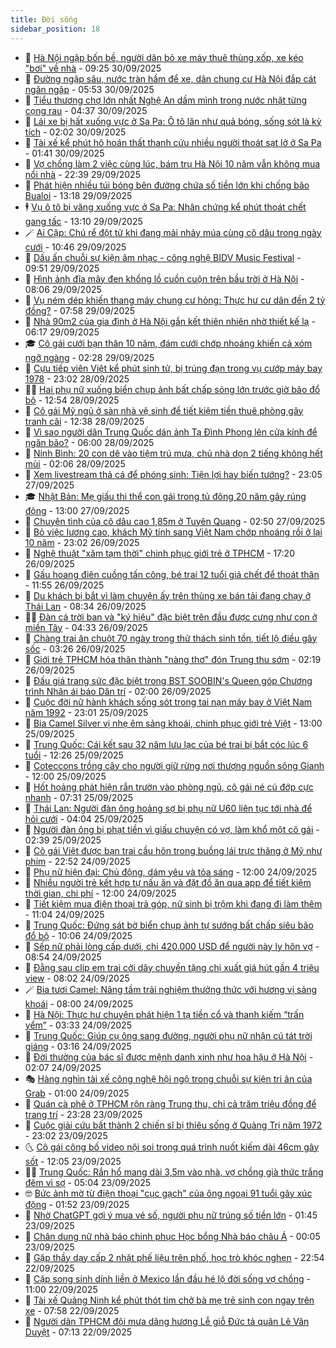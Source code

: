 ```yaml
---
title: Đời sống
sidebar_position: 18
---
```


<!-- dantri-doi-song:START -->
- 🥳 [Hà Nội ngập bốn bề, người dân bỏ xe máy thuê thùng xốp, xe kéo &quot;bơi&quot; về nhà](https://dantri.com.vn/doi-song/ha-noi-ngap-bon-be-nguoi-dan-bo-xe-may-thue-thung-xop-xe-keo-boi-ve-nha-20250930155619588.htm) - 09:25 30/09/2025
- 🌁 [Đường ngập sâu, nước tràn hầm để xe, dân chung cư Hà Nội đắp cát ngăn ngập](https://dantri.com.vn/doi-song/duong-ngap-sau-nuoc-tran-ham-de-xe-dan-chung-cu-ha-noi-dap-cat-ngan-ngap-20250930110354406.htm) - 05:53 30/09/2025
- 👀 [Tiểu thương chợ lớn nhất Nghệ An dầm mình trong nước nhặt từng cọng rau](https://dantri.com.vn/doi-song/tieu-thuong-cho-lon-nhat-nghe-an-dam-minh-trong-nuoc-nhat-tung-cong-rau-20250929183745989.htm) - 04:37 30/09/2025
- 🐻 [Lái xe bị hất xuống vực ở Sa Pa: Ô tô lăn như quả bóng, sống sót là kỳ tích](https://dantri.com.vn/doi-song/lai-xe-bi-hat-xuong-vuc-o-sa-pa-o-to-lan-nhu-qua-bong-song-sot-la-ky-tich-20250930081210132.htm) - 02:02 30/09/2025
- 🦅 [Tài xế kể phút hô hoán thất thanh cứu nhiều người thoát sạt lở ở Sa Pa](https://dantri.com.vn/doi-song/tai-xe-ke-phut-ho-hoan-that-thanh-cuu-nhieu-nguoi-thoat-sat-lo-o-sa-pa-20250930065907391.htm) - 01:41 30/09/2025
- 🦩 [Vợ chồng làm 2 việc cùng lúc, bám trụ Hà Nội 10 năm vẫn không mua nổi nhà](https://dantri.com.vn/doi-song/vo-chong-lam-2-viec-cung-luc-bam-tru-ha-noi-10-nam-van-khong-mua-noi-nha-20250927101354091.htm) - 22:39 29/09/2025
- 🦏 [Phát hiện nhiều túi bóng bên đường chứa số tiền lớn khi chống bão Bualoi](https://dantri.com.vn/doi-song/phat-hien-nhieu-tui-bong-ben-duong-chua-so-tien-lon-khi-chong-bao-bualoi-20250929195111417.htm) - 13:18 29/09/2025
- 🕴 [Vụ ô tô bị văng xuống vực ở Sa Pa: Nhân chứng kể phút thoát chết gang tấc](https://dantri.com.vn/doi-song/vu-o-to-bi-vang-xuong-vuc-o-sa-pa-nhan-chung-ke-phut-thoat-chet-gang-tac-20250929195645050.htm) - 13:10 29/09/2025
- 🪄 [Ai Cập: Chú rể đột tử khi đang mải nhảy múa cùng cô dâu trong ngày cưới](https://dantri.com.vn/doi-song/ai-cap-chu-re-dot-tu-khi-dang-mai-nhay-mua-cung-co-dau-trong-ngay-cuoi-20250929124227178.htm) - 10:46 29/09/2025
- 🚦 [Dấu ấn chuỗi sự kiện âm nhạc - công nghệ BIDV Music Festival](https://dantri.com.vn/doi-song/dau-an-chuoi-su-kien-am-nhac-cong-nghe-bidv-music-festival-20250929163306144.htm) - 09:51 29/09/2025
- 🤔 [Hình ảnh đĩa mây đen khổng lồ cuồn cuộn trên bầu trời ở Hà Nội](https://dantri.com.vn/doi-song/hinh-anh-dia-may-den-khong-lo-cuon-cuon-tren-bau-troi-o-ha-noi-20250929145954971.htm) - 08:06 29/09/2025
- 🚦 [Vụ ném dép khiến thang máy chung cư hỏng: Thực hư cư dân đền 2 tỷ đồng?](https://dantri.com.vn/doi-song/vu-nem-dep-khien-thang-may-chung-cu-hong-thuc-hu-cu-dan-den-2-ty-dong-20250928214614540.htm) - 07:58 29/09/2025
- 🐎 [Nhà 90m2 của gia đình ở Hà Nội gắn kết thiên nhiên nhờ thiết kế lạ](https://dantri.com.vn/doi-song/nha-90m2-cua-gia-dinh-o-ha-noi-gan-ket-thien-nhien-nho-thiet-ke-la-20250929104653820.htm) - 06:17 29/09/2025
- 🎓 [Cô gái cưới bạn thân 10 năm, đám cưới chớp nhoáng khiến cả xóm ngỡ ngàng](https://dantri.com.vn/doi-song/co-gai-cuoi-ban-than-10-nam-dam-cuoi-chop-nhoang-khien-ca-xom-ngo-ngang-20250928173341120.htm) - 02:28 29/09/2025
- 🐘 [Cựu tiếp viên Việt kể phút sinh tử, bị trúng đạn trong vụ cướp máy bay 1978](https://dantri.com.vn/doi-song/cuu-tiep-vien-viet-ke-phut-sinh-tu-bi-trung-dan-trong-vu-cuop-may-bay-1978-20250926082239723.htm) - 23:02 28/09/2025
- 🧑‍🏫 [Hai phụ nữ xuống biển chụp ảnh bất chấp sóng lớn trước giờ bão đổ bộ](https://dantri.com.vn/doi-song/hai-phu-nu-xuong-bien-chup-anh-bat-chap-song-lon-truoc-gio-bao-do-bo-20250928183332255.htm) - 12:54 28/09/2025
- 🦒 [Cô gái Mỹ ngủ ở sàn nhà vệ sinh để tiết kiệm tiền thuê phòng gây tranh cãi](https://dantri.com.vn/doi-song/co-gai-my-ngu-o-san-nha-ve-sinh-de-tiet-kiem-tien-thue-phong-gay-tranh-cai-20250928190842300.htm) - 12:38 28/09/2025
- 🧰 [Vì sao người dân Trung Quốc dán ảnh Tạ Đình Phong lên cửa kính để ngăn bão?](https://dantri.com.vn/doi-song/vi-sao-nguoi-dan-trung-quoc-dan-anh-ta-dinh-phong-len-cua-kinh-de-ngan-bao-20250928081244939.htm) - 06:00 28/09/2025
- 🧐 [Ninh Bình: 20 con dê vào tiệm trú mưa, chủ nhà dọn 2 tiếng không hết mùi](https://dantri.com.vn/doi-song/ninh-binh-20-con-de-vao-tiem-tru-mua-chu-nha-don-2-tieng-khong-het-mui-20250927232205065.htm) - 02:06 28/09/2025
- 🌮 [Xem livestream thả cá để phóng sinh: Tiện lợi hay biến tướng?](https://dantri.com.vn/doi-song/xem-livestream-tha-ca-de-phong-sinh-tien-loi-hay-bien-tuong-20250913170700504.htm) - 23:05 27/09/2025
- 🎓 [Nhật Bản: Mẹ giấu thi thể con gái trong tủ đông 20 năm gây rúng động](https://dantri.com.vn/doi-song/nhat-ban-me-giau-thi-the-con-gai-trong-tu-dong-20-nam-gay-rung-dong-20250926235259546.htm) - 13:00 27/09/2025
- 🚀 [Chuyện tình của cô dâu cao 1,85m ở Tuyên Quang](https://dantri.com.vn/doi-song/chuyen-tinh-cua-co-dau-cao-185m-o-tuyen-quang-20250927082857618.htm) - 02:50 27/09/2025
- 🤖 [Bỏ việc lương cao, khách Mỹ tính sang Việt Nam chớp nhoáng rồi ở lại 10 năm](https://dantri.com.vn/doi-song/bo-viec-luong-cao-khach-my-tinh-sang-viet-nam-chop-nhoang-roi-o-lai-10-nam-20250926160428945.htm) - 23:02 26/09/2025
- 🤩 [Nghệ thuật &quot;xăm tạm thời&quot; chinh phục giới trẻ ở TPHCM](https://dantri.com.vn/doi-song/nghe-thuat-xam-tam-thoi-chinh-phuc-gioi-tre-o-tphcm-20250927001952889.htm) - 17:20 26/09/2025
- 👹 [Gấu hoang điên cuồng tấn công, bé trai 12 tuổi giả chết để thoát thân](https://dantri.com.vn/doi-song/gau-hoang-dien-cuong-tan-cong-be-trai-12-tuoi-gia-chet-de-thoat-than-20250926175835402.htm) - 11:55 26/09/2025
- 🦩 [Du khách bị bắt vì làm chuyện ấy trên thùng xe bán tải đang chạy ở Thái Lan](https://dantri.com.vn/doi-song/du-khach-bi-bat-vi-lam-chuyen-ay-tren-thung-xe-ban-tai-dang-chay-o-thai-lan-20250926142259509.htm) - 08:34 26/09/2025
- 🧑‍🏫 [Đàn cá trời ban và &quot;ký hiệu&quot; đặc biệt trên đầu được cưng như con ở miền Tây](https://dantri.com.vn/doi-song/dan-ca-troi-ban-va-ky-hieu-dac-biet-tren-dau-duoc-cung-nhu-con-o-mien-tay-20250925183544111.htm) - 04:33 26/09/2025
- 🌈 [Chàng trai ăn chuột 70 ngày trong thử thách sinh tồn, tiết lộ điều gây sốc](https://dantri.com.vn/doi-song/chang-trai-an-chuot-70-ngay-trong-thu-thach-sinh-ton-tiet-lo-dieu-gay-soc-20250926101523991.htm) - 03:26 26/09/2025
- 💃 [Giới trẻ TPHCM hóa thân thành &quot;nàng thơ&quot; đón Trung thu sớm](https://dantri.com.vn/doi-song/gioi-tre-tphcm-hoa-than-thanh-nang-tho-don-trung-thu-som-20250926091927827.htm) - 02:19 26/09/2025
- 💂 [Đấu giá trang sức đặc biệt trong BST SOOBIN&#39;s Queen góp Chương trình Nhân ái báo Dân trí](https://dantri.com.vn/doi-song/dau-gia-trang-suc-dac-biet-trong-bst-soobins-queen-gop-chuong-trinh-nhan-ai-bao-dan-tri-20250926081956900.htm) - 02:00 26/09/2025
- 🦏 [Cuộc đời nữ hành khách sống sót trong tai nạn máy bay ở Việt Nam năm 1992](https://dantri.com.vn/doi-song/cuoc-doi-nu-hanh-khach-song-sot-trong-tai-nan-may-bay-o-viet-nam-nam-1992-20250920233324407.htm) - 23:01 25/09/2025
- 🤡 [Bia Camel Silver vị nhẹ êm sảng khoái, chinh phục giới trẻ Việt](https://dantri.com.vn/doi-song/bia-camel-silver-vi-nhe-em-sang-khoai-chinh-phuc-gioi-tre-viet-20250925175709037.htm) - 13:00 25/09/2025
- 🫶 [Trung Quốc: Cái kết sau 32 năm lưu lạc của bé trai bị bắt cóc lúc 6 tuổi](https://dantri.com.vn/doi-song/trung-quoc-cai-ket-sau-32-nam-luu-lac-cua-be-trai-bi-bat-coc-luc-6-tuoi-20250925170440738.htm) - 12:26 25/09/2025
- 💪 [Coteccons trồng cây cho người giữ rừng nơi thượng nguồn sông Gianh](https://dantri.com.vn/doi-song/coteccons-trong-cay-cho-nguoi-giu-rung-noi-thuong-nguon-song-gianh-20250925180945641.htm) - 12:00 25/09/2025
- 🦅 [Hốt hoảng phát hiện rắn trườn vào phòng ngủ, cô gái né cú đớp cực nhanh](https://dantri.com.vn/doi-song/hot-hoang-phat-hien-ran-truon-vao-phong-ngu-co-gai-ne-cu-dop-cuc-nhanh-20250925141138430.htm) - 07:31 25/09/2025
- 🧠 [Thái Lan: Người đàn ông hoảng sợ bị phụ nữ U60 liên tục tới nhà để hỏi cưới](https://dantri.com.vn/doi-song/thai-lan-nguoi-dan-ong-hoang-so-bi-phu-nu-u60-lien-tuc-toi-nha-de-hoi-cuoi-20250925101645056.htm) - 04:04 25/09/2025
- 🦅 [Người đàn ông bị phạt tiền vì giấu chuyện có vợ, làm khổ một cô gái](https://dantri.com.vn/doi-song/nguoi-dan-ong-bi-phat-tien-vi-giau-chuyen-co-vo-lam-kho-mot-co-gai-20250924160719017.htm) - 02:39 25/09/2025
- 💪 [Cô gái Việt được bạn trai cầu hôn trong buồng lái trực thăng ở Mỹ như phim](https://dantri.com.vn/doi-song/co-gai-viet-duoc-ban-trai-cau-hon-trong-buong-lai-truc-thang-o-my-nhu-phim-20250924204905427.htm) - 22:52 24/09/2025
- 🧐 [Phụ nữ hiện đại: Chủ động, dám yêu và tỏa sáng](https://dantri.com.vn/doi-song/phu-nu-hien-dai-chu-dong-dam-yeu-va-toa-sang-20250924145955720.htm) - 12:00 24/09/2025
- 👀 [Nhiều người trẻ kết hợp tự nấu ăn và đặt đồ ăn qua app để tiết kiệm thời gian, chi phí](https://dantri.com.vn/doi-song/nhieu-nguoi-tre-ket-hop-tu-nau-an-va-dat-do-an-qua-app-de-tiet-kiem-thoi-gian-chi-phi-20250924145950917.htm) - 12:00 24/09/2025
- 🎉 [Tiết kiệm mua điện thoại trả góp, nữ sinh bị trộm khi đang đi làm thêm](https://dantri.com.vn/doi-song/tiet-kiem-mua-dien-thoai-tra-gop-nu-sinh-bi-trom-khi-dang-di-lam-them-20250924121017540.htm) - 11:04 24/09/2025
- 💂 [Trung Quốc: Đứng sát bờ biển chụp ảnh tự sướng bất chấp siêu bão đổ bộ](https://dantri.com.vn/doi-song/trung-quoc-dung-sat-bo-bien-chup-anh-tu-suong-bat-chap-sieu-bao-do-bo-20250924165610892.htm) - 10:06 24/09/2025
- 🚀 [Sếp nữ phải lòng cấp dưới, chi 420.000 USD để người này ly hôn vợ](https://dantri.com.vn/doi-song/sep-nu-phai-long-cap-duoi-chi-420000-usd-de-nguoi-nay-ly-hon-vo-20250922194112560.htm) - 08:54 24/09/2025
- 👹 [Đằng sau clip em trai cởi dây chuyền tặng chị xuất giá hút gần 4 triệu view](https://dantri.com.vn/doi-song/dang-sau-clip-em-trai-coi-day-chuyen-tang-chi-xuat-gia-hut-gan-4-trieu-view-20250918193044241.htm) - 08:02 24/09/2025
- 🪄 [Bia tươi Camel: Nâng tầm trải nghiệm thưởng thức với hương vị sảng khoái](https://dantri.com.vn/doi-song/bia-tuoi-camel-nang-tam-trai-nghiem-thuong-thuc-voi-huong-vi-sang-khoai-20250924140340890.htm) - 08:00 24/09/2025
- 🌁 [Hà Nội: Thực hư chuyện phát hiện 1 tạ tiền cổ và thanh kiếm “trấn yểm”](https://dantri.com.vn/doi-song/ha-noi-thuc-hu-chuyen-phat-hien-1-ta-tien-co-va-thanh-kiem-tran-yem-20250924101248968.htm) - 03:33 24/09/2025
- 🌋 [Trung Quốc: Giúp cụ ông sang đường, người phụ nữ nhận cú tát trời giáng](https://dantri.com.vn/doi-song/trung-quoc-giup-cu-ong-sang-duong-nguoi-phu-nu-nhan-cu-tat-troi-giang-20250924091733008.htm) - 03:16 24/09/2025
- 🦆 [Đời thường của bác sĩ được mệnh danh xinh như hoa hậu ở Hà Nội](https://dantri.com.vn/doi-song/doi-thuong-cua-bac-si-duoc-menh-danh-xinh-nhu-hoa-hau-o-ha-noi-20250923201518901.htm) - 02:07 24/09/2025
- 🎭 [Hàng nghìn tài xế công nghệ hội ngộ trong chuỗi sự kiện tri ân của Grab](https://dantri.com.vn/doi-song/hang-nghin-tai-xe-cong-nghe-hoi-ngo-trong-chuoi-su-kien-tri-an-cua-grab-20250923181248849.htm) - 01:00 24/09/2025
- 🤡 [Quán cà phê ở TPHCM rộn ràng Trung thu, chi cả trăm triệu đồng để trang trí](https://dantri.com.vn/doi-song/quan-ca-phe-o-tphcm-ron-rang-trung-thu-chi-ca-tram-trieu-dong-de-trang-tri-20250919135556752.htm) - 23:28 23/09/2025
- 🦩 [Cuộc giải cứu bất thành 2 chiến sĩ bị thiêu sống ở Quảng Trị năm 1972](https://dantri.com.vn/doi-song/cuoc-giai-cuu-bat-thanh-2-chien-si-bi-thieu-song-o-quang-tri-nam-1972-20250923094756984.htm) - 23:02 23/09/2025
- 🌜 [Cô gái công bố video nội soi trong quá trình nuốt kiếm dài 46cm gây sốt](https://dantri.com.vn/doi-song/co-gai-cong-bo-video-noi-soi-trong-qua-trinh-nuot-kiem-dai-46cm-gay-sot-20250922223628404.htm) - 12:05 23/09/2025
- 🧑‍🏫 [Trung Quốc: Rắn hổ mang dài 3,5m vào nhà, vợ chồng già thức trắng đêm vì sợ](https://dantri.com.vn/doi-song/trung-quoc-ran-ho-mang-dai-35m-vao-nha-vo-chong-gia-thuc-trang-dem-vi-so-20250923111210387.htm) - 05:04 23/09/2025
- 🤓 [Bức ảnh mờ từ điện thoại &quot;cục gạch&quot; của ông ngoại 91 tuổi gây xúc động](https://dantri.com.vn/doi-song/buc-anh-mo-tu-dien-thoai-cuc-gach-cua-ong-ngoai-91-tuoi-gay-xuc-dong-20250923002546706.htm) - 01:52 23/09/2025
- 🤗 [Nhờ ChatGPT gợi ý mua vé số, người phụ nữ trúng số tiền lớn](https://dantri.com.vn/doi-song/nho-chatgpt-goi-y-mua-ve-so-nguoi-phu-nu-trung-so-tien-lon-20250923012732950.htm) - 01:45 23/09/2025
- 🦒 [Chân dung nữ nhà báo chinh phục Học bổng Nhà báo châu Á](https://dantri.com.vn/doi-song/chan-dung-nu-nha-bao-chinh-phuc-hoc-bong-nha-bao-chau-a-20250922225919743.htm) - 00:05 23/09/2025
- 💂 [Gặp thầy dạy cấp 2 nhặt phế liệu trên phố, học trò khóc nghẹn](https://dantri.com.vn/doi-song/gap-thay-day-cap-2-nhat-phe-lieu-tren-pho-hoc-tro-khoc-nghen-20250920193332372.htm) - 22:54 22/09/2025
- 🚀 [Cặp song sinh dính liền ở Mexico lần đầu hé lộ đời sống vợ chồng](https://dantri.com.vn/doi-song/cap-song-sinh-dinh-lien-o-mexico-lan-dau-he-lo-doi-song-vo-chong-20250922150152769.htm) - 11:00 22/09/2025
- 🐲 [Tài xế Quảng Ninh kể phút thót tim chở bà mẹ trẻ sinh con ngay trên xe](https://dantri.com.vn/doi-song/tai-xe-quang-ninh-ke-phut-thot-tim-cho-ba-me-tre-sinh-con-ngay-tren-xe-20250922131346374.htm) - 07:58 22/09/2025
- 🎡 [Người dân TPHCM đội mưa dâng hương Lễ giỗ Đức tả quân Lê Văn Duyệt](https://dantri.com.vn/doi-song/nguoi-dan-tphcm-doi-mua-dang-huong-le-gio-duc-ta-quan-le-van-duyet-20250922122423323.htm) - 07:13 22/09/2025<!-- dantri-doi-song:END -->
